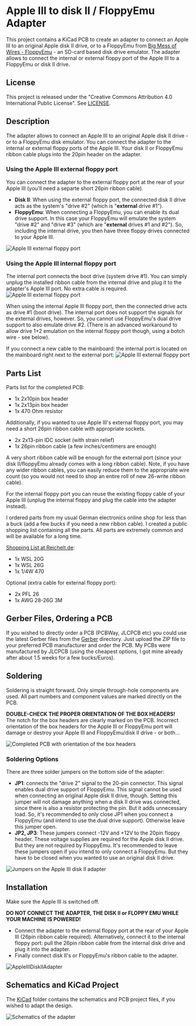 # Apple III to disk II / FloppyEmu Adapter
This project contains a KiCad PCB to create an adapter to connect an Apple III to an original Apple disk II drive, or to a FloppyEmu from [Big Mess of Wires - FloppyEmu](https://www.bigmessowires.com/floppy-emu/) - an SD-card based disk drive emulator.
The adapter allows to connect the internal or external floppy port of the Apple III to a FloppyEmu or disk II drive.

## License
This project is released under the "Creative Commons Attribution 4.0 International Public License". See [LICENSE](/LICENSE).

## Description
The adapter allows to connect an Apple III to an original Apple disk II drive - or to a FloppyEmu disk emulator.
You can connect the adapter to the internal or external floppy ports of the Apple III.
Your disk II or FloppyEmu ribbon cable plugs into the 20pin header on the adapter.

### Using the Apple III external floppy port
You can connect the adapter to the external floppy port at the rear of your Apple III (you'll need a separte short 26pin ribbon cable).

* **Disk II**: When using the external floppy port, the connected disk II drive acts as the system's "drive #2" (which is "**external** drive #1").
* **FloppyEmu**: When connecting a FloppyEmu, you can enable its dual drive support. In this case your FloppyEmu will emulate the system "drive #2" and "drive #3" (which are "**external** drives #1 and #2"). So, including the internal drive, you then have three floppy drives connected to your Apple III.

![Apple III external floppy port](/Images/AppleIII_external_floppy_port.jpg)

### Using the Apple III internal floppy port
The internal port connects the boot drive (system drive #1).
You can simply unplug the installed ribbon cable from the internal drive and plug it to the adapter's Apple III port.
No extra cable is required.
![Apple III external floppy port](/Images/AppleIII_internal_floppy_cable.jpg)

When using the internal Apple III floppy port, then the connected drive acts as drive #1 (boot drive). The internal port does not support the signals for the external drives, however.
So, you cannot use FloppyEmu's dual drive support to also emulate drive #2.
(There is an advanced workaround to allow drive 1+2 emulation on the internal floppy port though, using a botch wire - see below).

If you connect a new cable to the mainboard: the internal port is located on the mainboard right next to the external port:
![Apple III external floppy port](/Images/AppleIII_internal_floppy_port.jpg)

## Parts List
Parts list for the completed PCB:
* 1x 2x10pin box header
* 1x 2x13pin box header
* 1x 470 Ohm resistor

Additionally, if you wanted to use Apple III's external floppy port, you may need a short 26pin ribbon cable with appropriate sockets.
* 2x 2x13-pin IDC socket (with strain relief)
* 1x 26pin ribbon cable (a few inches/centimers are enough)

A very short ribbon cable will be enough for the external port (since your disk II/floppyEmu already comes with a long ribbon cable). Note, if you have any wider ribbon cables, you can easily reduce them to the appropriate wire count (so you would not need to shop an entire roll of new 26-write ribbon cable).

For the internal floppy port you can reuse the existing floppy cable of your Apple III (unplug the internal floppy and plug the cable into the adapter instead).

I ordered parts from my usual German electronics online shop for less than a buck (add a few bucks if you need a new ribbon cable).
I created a public shopping list containing all the parts. All parts are extremely common and will be available for a long time.

[Shopping List at Reichelt.de](https://www.reichelt.de/my/1980987?LANGUAGE=EN):
* 1x WSL 20G
* 1x WSL 26G
* 1x 1/4W 470

Optional (extra cable for external floppy port):
* 2x PFL 26
* 1x AWG 28-26G 3M

## Gerber Files, Ordering a PCB
If you wished to directly order a PCB (PCBWay, JLCPCB etc) you could use the latest Gerber files from the [Gerber](/Gerber/) directory. Just upload the ZIP file to your preferred PCB manufacturer and order the PCB. My PCBs were manufactured by JLCPCB (using the cheapest options, I got mine already after about 1.5 weeks for a few bucks/Euros).

## Soldering
Soldering is straight forward. Only simple through-hole components are used. All part numbers and component values are marked directly on the PCB.

**DOUBLE-CHECK THE PROPER ORIENTATION OF THE BOX HEADERS!**  
The notch for the box headers are clearly marked on the PCB.
Incorrect orientation of the box headers for the Apple III or FloppyEmu port will damage or destroy your Apple III and FloppyEmu/disk II drive - or both...

![Completed PCB with orientation of the box headers](/Images/AppleIIIFloppyEmu_front.png)

### Soldering Options
There are three solder jumpers on the bottom side of the adapter:

* **JP1**: connects the "drive 2" signal to the 20-pin connector. This signal enables dual drive support of FloppyEmu. This signal cannot be used when connecting an original Apple disk II drive, though. Setting this jumper will not damage anything when a disk II drive was connected, since there is also a resistor protecting the pin. But it adds unnecessary load. So, it's recommended to only close JP1 when you connect a FloppyEmu (and intend to use the dual drive support). Otherwise leave this jumper open.
* **JP2, JP3**: These jumpers connect -12V and +12V to the 20pin floppy header. These voltage supplies are required for the Apple disk II drive. But they are not required by FloppyEmu. It's recommended to leave these jumpers open if you intend to only connect a FloppyEmu. But they have to be closed when you wanted to use an original disk II drive.

![Jumpers on the Apple III disk II adapter](/Images/AppleIII_adapter_jumper.png)

## Installation
Make sure the Apple III is switched off.

**DO NOT CONNECT THE ADAPTER, THE DISK II or FLOPPY EMU WHILE YOUR MACHINE IS POWERED!**

* Connect the adapter to the external floppy port at the rear of your Apple III (26pin ribbon cable required). Alternatively, connect it to the internal floppy port: pull the 26pin ribbon cable from the internal disk drive and plug it into the adapter.
* Finally connect disk II's or FloppyEmu's ribbon cable to the adapter.

![AppleIIIDiskIIAdapter](/resources/DuoDiskPlugged2.jpg)

## Schematics and KiCad Project
The [KiCad](/KiCad/) folder contains the schematics and PCB project files, if you wished to adapt the design.

![Schematics of the adapter](/Images/AppleIII_diskII_adapter_schematics.png)

